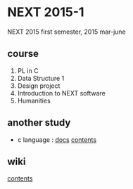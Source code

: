 # NEXT 2015-1
NEXT 2015 first semester, 2015 mar-june

## course
1. PL in C
2. Data Structure 1
3. Design project 
4. Introduction to NEXT software
5. Humanities

## another study
* c language : [docs](https://docs.google.com/document/d/1NBwPaNGd-PsmKFGA9ggbFW2oZRqANg3duucYrNj9TUo/edit?usp=sharing)
			   [contents](https://docs.google.com/spreadsheets/d/1I-Es89csjbxkNQtvkf5Rxfzbw__ydN2i5uY_BkqjsVI/edit?usp=sharing)


## wiki
[contents](https://github.com/Kyoo32/NEXT2015-1/wiki)

